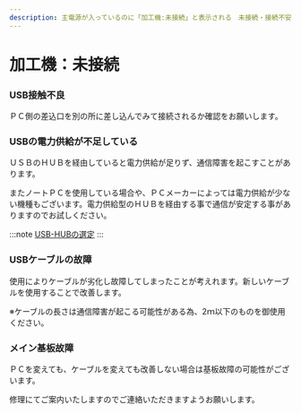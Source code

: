 ```yaml
---
description: 主電源が入っているのに「加工機:未接続」と表示される　未接続・接続不安定状態
---
```


# 加工機：未接続

### USB接触不良&#x20;

ＰＣ側の差込口を別の所に差し込んでみて接続されるか確認をお願いします。

### USBの電力供給が不足している

ＵＳＢのＨＵＢを経由していると電力供給が足りず、通信障害を起こすことがあります。

またノートＰＣを使用している場合や、ＰＣメーカーによっては電力供給が少ない機種もございます。電力供給型のＨＵＢを経由する事で通信が安定する事がありますのでお試しください。

:::note
[USB-HUBの選定](/docs/basic/usb-hubno)
:::

### USBケーブルの故障

使用によりケーブルが劣化し故障してしまったことが考えれます。新しいケーブルを使用することで改善します。

※ケーブルの長さは通信障害が起こる可能性がある為、2ｍ以下のものを御使用ください。

### メイン基板故障

ＰＣを変えても、ケーブルを変えても改善しない場合は基板故障の可能性がございます。

修理にてご案内いたしますのでご連絡いただきますようお願いします。
